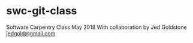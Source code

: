 # swc-git-class
Software Carpentry Class May 2018
With collaboration by Jed Goldstone <jedgold@gmail.com>
